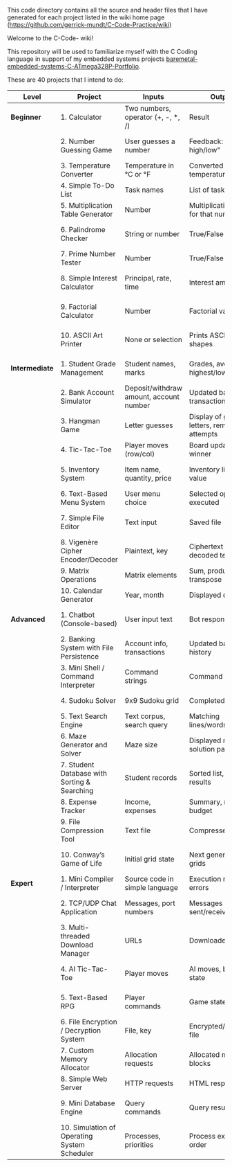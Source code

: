 This code directory contains all the source and header files that I have generated for each project listed in the wiki home page (https://github.com/gerrick-mundt/C-Code-Practice/wiki)

Welcome to the C-Code- wiki!

This repository will be used to familiarize myself with the C Coding language in support of my embedded systems projects [baremetal-embedded-systems-C-ATmega328P-Portfolio](https://github.com/gerrick-mundt/baremetal-embedded-systems-C-ATmega328P-Portfolio).

These are 40 projects that I intend to do:

| Level | Project | Inputs | Outputs | Behavior / Description |
|-------|--------|--------|---------|-----------------------|
| **Beginner** | 1. Calculator | Two numbers, operator (+, -, *, /) | Result | Performs basic arithmetic on two numbers. |
| | 2. Number Guessing Game | User guesses a number | Feedback: "Too high/low" | Random number generated; user guesses until correct. |
| | 3. Temperature Converter | Temperature in °C or °F | Converted temperature | Converts between Celsius and Fahrenheit. |
| | 4. Simple To-Do List | Task names | List of tasks | User adds tasks; program displays the list. |
| | 5. Multiplication Table Generator | Number | Multiplication table for that number | Prints multiplication table from 1 to 12. |
| | 6. Palindrome Checker | String or number | True/False | Checks if input reads the same forwards and backwards. |
| | 7. Prime Number Tester | Number | True/False | Determines if the number is prime. |
| | 8. Simple Interest Calculator | Principal, rate, time | Interest amount | Computes simple interest using the formula I = P * R * T. |
| | 9. Factorial Calculator | Number | Factorial value | Computes factorial of a number recursively or iteratively. |
| | 10. ASCII Art Printer | None or selection | Prints ASCII art shapes | Prints shapes like triangle, square, or diamond using loops. |
| **Intermediate** | 1. Student Grade Management | Student names, marks | Grades, average, highest/lowest | Stores student marks and computes summary statistics. |
| | 2. Bank Account Simulator | Deposit/withdraw amount, account number | Updated balance, transaction logs | Simulates simple account operations. |
| | 3. Hangman Game | Letter guesses | Display of guessed letters, remaining attempts | User guesses letters of a word until solved or attempts run out. |
| | 4. Tic-Tac-Toe | Player moves (row/col) | Board updates, winner | Two-player game; checks for wins/draws. |
| | 5. Inventory System | Item name, quantity, price | Inventory list, total value | Tracks items and computes total inventory value. |
| | 6. Text-Based Menu System | User menu choice | Selected option executed | Demonstrates structured control flow via menus. |
| | 7. Simple File Editor | Text input | Saved file | Reads/writes text files, append or overwrite content. |
| | 8. Vigenère Cipher Encoder/Decoder | Plaintext, key | Ciphertext or decoded text | Encrypts/decrypts text using the Vigenère cipher. |
| | 9. Matrix Operations | Matrix elements | Sum, product, transpose | Performs basic matrix operations. |
| | 10. Calendar Generator | Year, month | Displayed calendar | Prints a monthly calendar. |
| **Advanced** | 1. Chatbot (Console-based) | User input text | Bot response | Responds to user queries with pre-defined patterns. |
| | 2. Banking System with File Persistence | Account info, transactions | Updated balances, history | Stores data persistently in files. |
| | 3. Mini Shell / Command Interpreter | Command strings | Command output | Executes basic shell commands. |
| | 4. Sudoku Solver | 9x9 Sudoku grid | Completed grid | Solves Sudoku using backtracking. |
| | 5. Text Search Engine | Text corpus, search query | Matching lines/words | Searches text files for keywords. |
| | 6. Maze Generator and Solver | Maze size | Displayed maze, solution path | Generates random maze and finds a path from start to end. |
| | 7. Student Database with Sorting & Searching | Student records | Sorted list, search results | Allows sorting/searching by name or score. |
| | 8. Expense Tracker | Income, expenses | Summary, remaining budget | Tracks expenses and shows monthly report. |
| | 9. File Compression Tool | Text file | Compressed file | Implements simple compression (e.g., RLE). |
| | 10. Conway’s Game of Life | Initial grid state | Next generation grids | Simulates cellular automaton based on simple rules. |
| **Expert** | 1. Mini Compiler / Interpreter | Source code in simple language | Execution results or errors | Parses and executes a tiny language. |
| | 2. TCP/UDP Chat Application | Messages, port numbers | Messages sent/received | Simulates network communication via sockets. |
| | 3. Multi-threaded Download Manager | URLs | Downloaded files | Splits files into chunks and downloads concurrently. |
| | 4. AI Tic-Tac-Toe | Player moves | AI moves, board state | Implements unbeatable AI using minimax algorithm. |
| | 5. Text-Based RPG | Player commands | Game state, stats | Turn-based game with inventory, battles, and leveling. |
| | 6. File Encryption / Decryption System | File, key | Encrypted/decrypted file | Implements symmetric encryption (AES or simplified). |
| | 7. Custom Memory Allocator | Allocation requests | Allocated memory blocks | Mimics malloc/free for learning memory management. |
| | 8. Simple Web Server | HTTP requests | HTML responses | Serves basic web pages from local files. |
| | 9. Mini Database Engine | Query commands | Query results | Stores records and handles simple SELECT/INSERT/DELETE. |
| | 10. Simulation of Operating System Scheduler | Processes, priorities | Process execution order | Simulates CPU scheduling algorithms (FCFS, SJF, Round Robin). |
